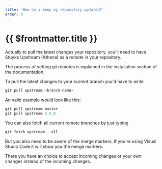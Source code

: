 ```yaml
---
title: 'How do i keep my repository updated?'
order: 0
---
```


# {{ $frontmatter.title }}

Actually to pull the latest changes your repository, you'll need to have Stuyks Upstream (Athena) as a remote in your repository.

The process of setting git remotes is explained in the installation section of the documentation.

To pull the latest changes to your current branch you'd have to write

```ts
git pull upstream <branch-name>
```

An valid example would look like this:
```ts
git pull upstream master
git pull upstream 3.9.0
``` 

You can also fetch all current remote branches by just typing
```ts
git fetch upstream --all
```

But you also need to be aware of the merge markers. If you're using Visual Studio Code it will show you the merge markers.

There you have an choice to accept incoming changes or your own changes instead of the incoming changes.
